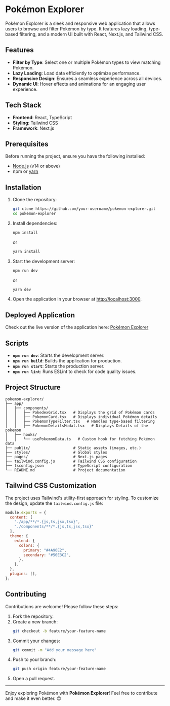 # Pokémon Explorer

Pokémon Explorer is a sleek and responsive web application that allows users to browse and filter Pokémon by type. It features lazy loading, type-based filtering, and a modern UI built with React, Next.js, and Tailwind CSS.

## Features

- **Filter by Type**: Select one or multiple Pokémon types to view matching Pokémon.
- **Lazy Loading**: Load data efficiently to optimize performance.
- **Responsive Design**: Ensures a seamless experience across all devices.
- **Dynamic UI**: Hover effects and animations for an engaging user experience.

## Tech Stack

- **Frontend**: React, TypeScript
- **Styling**: Tailwind CSS
- **Framework**: Next.js

## Prerequisites

Before running the project, ensure you have the following installed:

- [Node.js](https://nodejs.org/) (v14 or above)
- npm or [yarn](https://yarnpkg.com/)

## Installation

1. Clone the repository:
   ```bash
   git clone https://github.com/your-username/pokemon-explorer.git
   cd pokemon-explorer
   ```

2. Install dependencies:
   ```bash
   npm install
   ```
   or
   ```bash
   yarn install
   ```

3. Start the development server:
   ```bash
   npm run dev
   ```
   or
   ```bash
   yarn dev
   ```

4. Open the application in your browser at [http://localhost:3000](http://localhost:3000).

## Deployed Application

Check out the live version of the application here: [Pokémon Explorer](https://pokemon-phi-jade-42.vercel.app/)

## Scripts

- **`npm run dev`**: Starts the development server.
- **`npm run build`**: Builds the application for production.
- **`npm run start`**: Starts the production server.
- **`npm run lint`**: Runs ESLint to check for code quality issues.

## Project Structure

```plaintext
pokemon-explorer/
├── app/
│   ├── components/
│   │   ├── PokedexGrid.tsx   # Displays the grid of Pokémon cards
│   │   ├── PokemonCard.tsx   # Displays individual Pokémon details
│   │   ├── PokemonTypeFilter.tsx   # Handles type-based filtering
│   │   ├── PokemonDetailsModal.tsx   # Displays Details of the pokemon
│   ├── hooks/
│   │   └── usePokemonData.ts   # Custom hook for fetching Pokémon data
├── public/                   # Static assets (images, etc.)
├── styles/                   # Global styles
├── pages/                    # Next.js pages
├── tailwind.config.js        # Tailwind CSS configuration
├── tsconfig.json             # TypeScript configuration
└── README.md                 # Project documentation
```

## Tailwind CSS Customization

The project uses Tailwind's utility-first approach for styling. To customize the design, update the `tailwind.config.js` file:

```javascript
module.exports = {
  content: [
    "./app/**/*.{js,ts,jsx,tsx}",
    "./components/**/*.{js,ts,jsx,tsx}"
  ],
  theme: {
    extend: {
      colors: {
        primary: "#4A90E2",
        secondary: "#50E3C2",
      },
    },
  },
  plugins: [],
};
```

## Contributing

Contributions are welcome! Please follow these steps:

1. Fork the repository.
2. Create a new branch:
   ```bash
   git checkout -b feature/your-feature-name
   ```
3. Commit your changes:
   ```bash
   git commit -m "Add your message here"
   ```
4. Push to your branch:
   ```bash
   git push origin feature/your-feature-name
   ```
5. Open a pull request.


---

Enjoy exploring Pokémon with **Pokémon Explorer**! Feel free to contribute and make it even better. 😊
